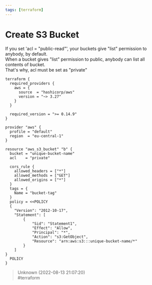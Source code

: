 ```yaml
---
tags: [terraform]
---
```


# Create S3 Bucket

If you set 'acl = "public-read"', your buckets give "list" permission to anybody, by default.  
When a bucket gives "list" permission to public, anybody can list all contents of bucket.  
That's why, acl must be set as "private"

```  
terraform {  
  required_providers {  
    aws = {  
      source  = "hashicorp/aws"  
      version = "~> 3.27"  
    }  
  }

  required_version = ">= 0.14.9"  
}

provider "aws" {  
  profile = "default"  
  region  = "eu-central-1"  
}

resource "aws_s3_bucket" "b" {  
  bucket = "unique-bucket-name"  
  acl    = "private"

  cors_rule {  
    allowed_headers = ["*"]  
    allowed_methods = ["GET"]  
    allowed_origins = ["*"]  
  }  
  tags = {  
    Name = "bucket-tag"  
  }  
  policy = <<POLICY  
  {  
    "Version": "2012-10-17",  
    "Statement": [  
        {  
            "Sid": "Statement1",  
            "Effect": "Allow",  
            "Principal": "*",  
            "Action": "s3:GetObject",  
            "Resource": "arn:aws:s3:::unique-bucket-name/*"  
        }  
    ]  
}  
  POLICY  
}  
```  

> Unknown (2022-08-13 21:07:20)  
> #terraform

